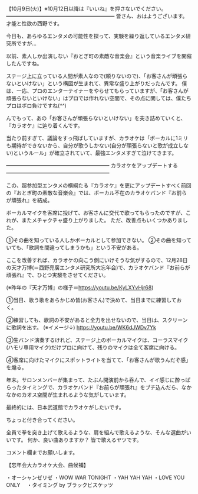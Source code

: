 【10月9日(火)】※10月12日以降は『いいね』を押さないでください。
━━━━━━━━━━━━━━━━━━━━━
皆さん、おはようございます。
才能と性欲の西野です。

今日も、あらゆるエンタメの可能性を探って、実験を繰り返しているエンタメ研究所ですが…

以前、素人しか出演しない『おとぎ町の素敵な音楽会』という音楽ライブを開催したんですね。

ステージ上に立っている人間が素人なので(頼りないので)、「お客さんが頑張らないといけない」という構図が生まれて、異常な盛り上がりだったんです。
僕は、一応、プロのエンターテイナーをやらせてもらっていますが、「お客さんが頑張らないといけない」はプロでは作れない空間で、その点に関しては、僕たちプロはボロ負けですね(*^^*)

んでもって、あの「お客さんが頑張らないといけない」を突き詰めていくと、『カラオケ』に辿り着くんです。

当たり前すぎて、議論をすっ飛ばしていますが、カラオケは「ボーカルに1ミリも期待ができないから、自分が歌うしかない(自分が頑張らないと歌が成立しない)というルール」が確立されていて、最強エンタメすぎて泣けてきます。

━━━━━━━━━━━━━━━━━━━━
カラオケをアップデートする
━━━━━━━━━━━━━━━━━━━━

この、超参加型エンタメの横綱たる『カラオケ』を更にアップデートすべく前回の『おとぎ町の素敵な音楽会』では、ボーカル不在のカラオケバンド『お前らが頑張れ』を結成。

ボーカルマイクを客席に投げて、お客さんに交代で歌ってもらったのですが、これが、またメチャクチャ盛り上がりました。
ただ、改善点もいくつかありました。

①その曲を知っている人しかボーカルとして参加できない。
②その曲を知っていても、「歌詞を間違ってしまうかも」という不安がある。

ここを改善すれば、カラオケの向こう側にいけそうな気がするので、12月28日の天才万博(＝西野亮廣エンタメ研究所大忘年会)で、カラオケバンド『お前らが頑張れ』で、ひとつ実験をさせてください。

(※昨年の『天才万博』の様子＝https://youtu.be/KyLXYvHjr68)

①当日、歌う歌をあらかじめ皆(お客さん)で決めて、当日までに練習しておく。

②練習しても、歌詞の不安があると全力を出せないので、当日は、スクリーンに歌詞を出す。
(※イメージ↓)
https://youtu.be/WK6dJWDv7Yk

③生バンド演奏するけれど、ステージ上のボーカルマイクは、コーラスマイク(ハモリ専用マイク)だけプロに向けて、残りのマイクは全て客席に向ける。

④客席に向けたマイクにスポットライトを当てて、「お客さんが歌うんだぞ感」を煽る。

年末。サロンメンバーが集まって、たぶん開演前から呑んで、イイ感じに酔っぱらったタイミングで、カラオケバンド『お前らが頑張れ』をブチ込んだら、なかなかのカオス空間が生まれるような気がしています。

最終的には、日本武道館でカラオケがしたいです。

ちょっと付き合ってください。

全員で拳を突き上げて歌えるような、肩を組んで歌えるような、そんな選曲がいいです。
何か、良い曲ありますか？
皆で歌えるヤツです。

コメント欄までお願いします。

【忘年会大カラオケ大会、曲候補】

・オーシャンゼリゼ
・WOW WAR TONIGHT
・YAH YAH YAH
・LOVE YOU ONLY　
・タイミング by ブラックビスケッツ
